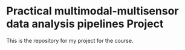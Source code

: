 # Practical multimodal-multisensor data analysis pipelines Project

This is the repository for my project for the course.
